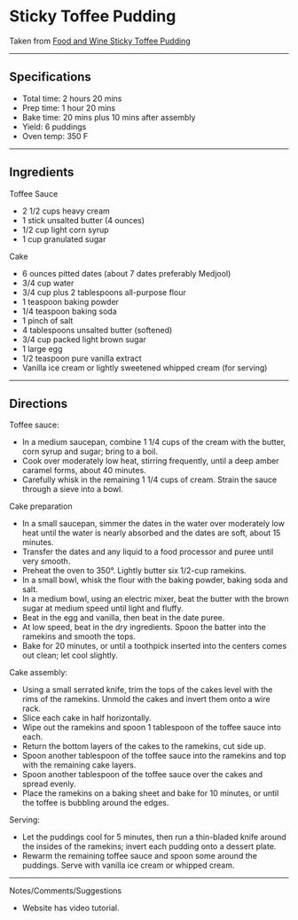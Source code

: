 # Sticky Toffee Pudding

Taken from
[Food and Wine Sticky Toffee Pudding](https://www.foodandwine.com/recipes/sticky-toffee-pudding)

---
## Specifications
- Total time: 2 hours 20 mins
- Prep time: 1 hour 20 mins
- Bake time: 20 mins plus 10 mins after assembly
- Yield: 6 puddings
- Oven temp: 350 F


---
## Ingredients

Toffee Sauce
- 2 1/2 cups heavy cream
- 1 stick unsalted butter (4 ounces)
- 1/2 cup light corn syrup
- 1 cup granulated sugar

Cake
- 6 ounces pitted dates (about 7 dates preferably Medjool)
- 3/4 cup water
- 3/4 cup plus 2 tablespoons all-purpose flour
- 1 teaspoon baking powder
- 1/4 teaspoon baking soda
- 1 pinch of salt
- 4 tablespoons unsalted butter (softened)
- 3/4 cup packed light brown sugar
- 1 large egg
- 1/2 teaspoon pure vanilla extract
- Vanilla ice cream or lightly sweetened whipped cream (for serving)


---
## Directions

Toffee sauce:
- In a medium saucepan, combine 1 1/4 cups of the cream with the butter, corn syrup and sugar; bring to a boil. 
- Cook over moderately low heat, stirring frequently, until a deep amber caramel forms, about 40 minutes. 
- Carefully whisk in the remaining 1 1/4 cups of cream. Strain the sauce through a sieve into a bowl.


Cake preparation
- In a small saucepan, simmer the dates in the water over moderately low heat until the water is nearly absorbed and the dates are soft, about 15 minutes. 
- Transfer the dates and any liquid to a food processor and puree until very smooth.
- Preheat the oven to 350°. Lightly butter six 1/2-cup ramekins. 
- In a small bowl, whisk the flour with the baking powder, baking soda and salt. 
- In a medium bowl, using an electric mixer, beat the butter with the brown sugar at medium speed until light and fluffy. 
- Beat in the egg and vanilla, then beat in the date puree. 
- At low speed, beat in the dry ingredients. Spoon the batter into the ramekins and smooth the tops. 
- Bake for 20 minutes, or until a toothpick inserted into the centers comes out clean; let cool slightly.


Cake assembly:
- Using a small serrated knife, trim the tops of the cakes level with the rims of the ramekins. Unmold the cakes and invert them onto a wire rack. 
- Slice each cake in half horizontally. 
- Wipe out the ramekins and spoon 1 tablespoon of the toffee sauce into each. 
- Return the bottom layers of the cakes to the ramekins, cut side up. 
- Spoon another tablespoon of the toffee sauce into the ramekins and top with the remaining cake layers. 
- Spoon another tablespoon of the toffee sauce over the cakes and spread evenly. 
- Place the ramekins on a baking sheet and bake for 10 minutes, or until the toffee is bubbling around the edges.


Serving:
- Let the puddings cool for 5 minutes, then run a thin-bladed knife around the insides of the ramekins; invert each pudding onto a dessert plate. 
- Rewarm the remaining toffee sauce and spoon some around the puddings. Serve with vanilla ice cream or whipped cream.


---
Notes/Comments/Suggestions
- Website has video tutorial.
